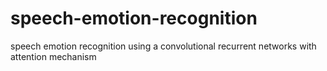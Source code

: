 # speech-emotion-recognition
speech emotion recognition using a convolutional recurrent networks with attention mechanism

